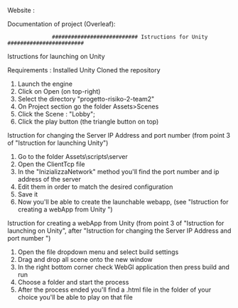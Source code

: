 Website :

Documentation of project (Overleaf):

                  ########################### Istructions for Unity ########################

Istructions for launching on Unity

Requirements : Installed Unity Cloned the repository

1)   Launch the engine
2)   Click on Open (on top-right)
3)   Select the directory "progetto-risiko-2-team2"
4)   On Project section go the folder Assets>Scenes
5)   Click the Scene : "Lobby";
6)   Click the play button (the triangle button on top)

Istruction for changing the Server IP Address and port number (from point 3 of "Istruction for launching Unity")

1)  Go to the folder Assets\scripts\server
2)  Open the ClientTcp file
3)  In the "InizializzaNetwork" method you'll find the port number and ip address of the server
4)  Edit them in order to match the desired configuration
5)  Save it
6)  Now you'll be able to create the launchable webapp, (see "Istruction for creating a webApp from Unity ")

Istruction for creating a webApp from Unity (from point 3 of "Istruction for launching on Unity", after "Istruction for changing the Server IP Address and port number ")

1)  Open the file dropdown menu and select build settings
2)  Drag and drop all scene onto the new window
3)  In the right bottom corner check WebGl application then press build and run
4)  Choose a folder and start the process
5)  After the process ended you'll find a .html file in the folder of your choice you'll be able to play on that file
